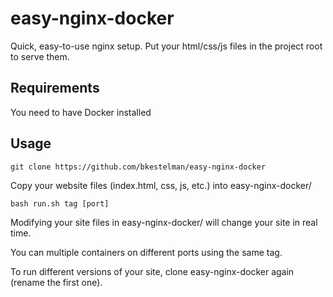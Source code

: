 # easy-nginx-docker
Quick, easy-to-use nginx setup. Put your html/css/js files in the project root to serve them.

## Requirements
You need to have Docker installed

## Usage
```
git clone https://github.com/bkestelman/easy-nginx-docker
```
Copy your website files (index.html, css, js, etc.) into easy-nginx-docker/
```
bash run.sh tag [port] 
```

Modifying your site files in easy-nginx-docker/ will change your site in real time. 

You can multiple containers on different ports using the same tag. 

To run different versions of your site, clone easy-nginx-docker again (rename the first one). 
